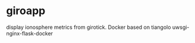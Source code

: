 # giroapp
display ionosphere metrics from girotick. Docker based on tiangolo uwsgi-nginx-flask-docker
